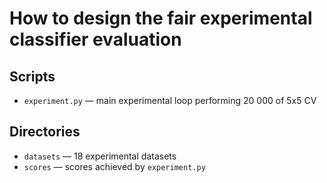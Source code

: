 # How to design the fair experimental classifier evaluation

## Scripts
- `experiment.py` — main experimental loop performing 20 000 of 5x5 CV

## Directories
- `datasets` — 18 experimental datasets
- `scores` — scores achieved by `experiment.py`

